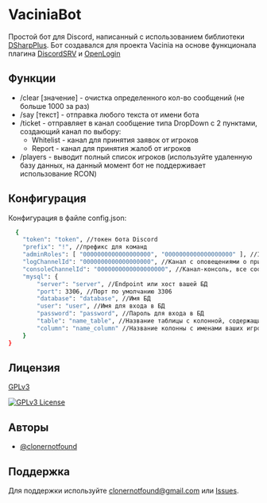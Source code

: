# VaciniaBot

Простой бот для Discord, написанный с использованием библиотеки [DSharpPlus](https://github.com/DSharpPlus/DSharpPlus).
Бот создавался для проекта Vacinia на основе функционала плагина [DiscordSRV](https://github.com/DiscordSRV/DiscordSRV) и [OpenLogin](https://github.com/nickuc/OpeNLogin)

## Функции

- /clear [значение] - очистка определенного кол-во сообщений (не больше 1000 за раз)
- /say [текст] - отправка любого текста от имени бота
- /ticket - отправляет в канал сообщение типа DropDown с 2 пунктами, создающий канал по выбору:
    - Whitelist - канал для принятия заявок от игроков
    - Report - канал для принятия жалоб от игроков
- /players - выводит полный список игроков (используйте удаленную базу данных, на данный момент бот не поддерживает использование RCON)


## Конфигурация

Конфигурация в файле config.json:

```bash
  {
    "token": "token", //токен бота Discord
    "prefix": "!", //префикс для команд
    "adminRoles": [ "0000000000000000000", "0000000000000000000" ], //Id ролей администрации в Discord
    "logChannelId": "0000000000000000000", //Канал с оповещениями о принятии заявок в Whitelist
    "consoleChannelId": "0000000000000000000", //Канал-консоль, все сообщения что попадают сюда вводятся в консоль вашего сервера (Требуется DiscordSRV)
    "mysql": {
        "server": "server", //Endpoint или хост вашей БД
        "port": 3306, //Порт по умолчанию 3306
        "database": "database", //Имя БД
        "user": "user", //Имя для входа в БД
        "password": "password", //Пароль для входа в БД
        "table": "name_table", //Название таблицы с колонной, содержащий никнеймы ваших игроков
        "column": "name_column" //Название колонны с именами ваших игроков
    }
}
```
    
## Лицензия

[GPLv3](https://opensource.org/license/lgpl-3-0)

[![GPLv3 License](https://img.shields.io/badge/License-GPL%20v3-yellow.svg)](https://opensource.org/license/lgpl-3-0)



## Авторы

- [@clonernotfound](https://www.github.com/clonernotfound)


## Поддержка

Для поддержки используйте clonernotfound@gmail.com или [Issues](https://github.com/ClonerNotFound/VaciniaBot/issues).
